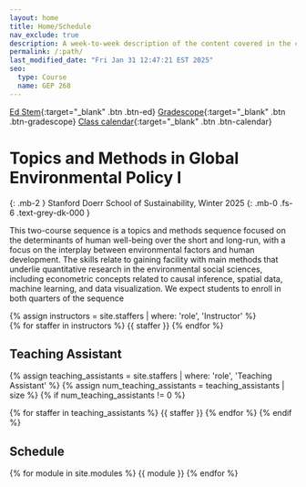 ```yaml
---
layout: home
title: Home/Schedule
nav_exclude: true
description: A week-to-week description of the content covered in the course.
permalink: /:path/
last_modified_date: "Fri Jan 31 12:47:21 EST 2025"
seo:
  type: Course
  name: GEP 268
---
```


[Ed Stem](https://edstem.org/us/courses/70029/discussion){:target="_blank" .btn .btn-ed}
[Gradescope](https://www.gradescope.com/courses/929063){:target="_blank" .btn .btn-gradescope}
[Class calendar](https://outlook.office365.com/owa/calendar/cc55d818b33344ae9125c8fd612aec32@stanford.edu/6dc2de74798b418985749721445e976517622507776261428663/calendar.html){:target="_blank" .btn .btn-calendar}

#  Topics and Methods in Global Environmental Policy I
{: .mb-2 }
Stanford Doerr School of Sustainability, Winter 2025
{: .mb-0 .fs-6 .text-grey-dk-000 }

This two-course sequence is a topics and methods sequence focused on the
determinants of human well-being over the short and long-run, with a focus on
the interplay between environmental factors and human development. The skills
relate to gaining facility with main methods that underlie quantitative
research in the environmental social sciences, including econometric concepts
related to causal inference, spatial data, machine learning, and data
visualization. We expect students to enroll in both quarters of the sequence


<div>
{% assign instructors = site.staffers | where: 'role', 'Instructor' %}
 <div class="role">
 {% for staffer in instructors %}
 {{ staffer }}
 {% endfor %}
 </div>
</div>

## Teaching Assistant

{% assign teaching_assistants = site.staffers | where: 'role', 'Teaching Assistant' %}
{% assign num_teaching_assistants = teaching_assistants | size %}
{% if num_teaching_assistants != 0 %}


{% for staffer in teaching_assistants %}
{{ staffer }}
{% endfor %}
{% endif %}

## Schedule

{% for module in site.modules %}
{{ module }}
{% endfor %}
